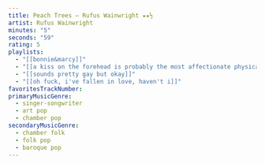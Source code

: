 ```yaml
---
title: Peach Trees — Rufus Wainwright ★★½
artist: Rufus Wainwright
minutes: "5"
seconds: "59"
rating: 5
playlists:
  - "[[bonnie&marcy]]"
  - "[[a kiss on the forehead is probably the most affectionate physical gesture ever]]"
  - "[[sounds pretty gay but okay]]"
  - "[[oh fuck, i've fallen in love, haven't i]]"
favoritesTrackNumber:
primaryMusicGenre:
  - singer-songwriter
  - art pop
  - chamber pop
secondaryMusicGenre:
  - chamber folk
  - folk pop
  - baroque pop
---
```

